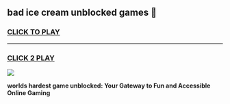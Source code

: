 
## bad ice cream unblocked games 👋
<h3>
<a href="https://premium.freeplayer.one?title=bad_ice_cream_unblocked_games&ref=13F">CLICK TO PLAY</a></h3>
<hr>

<h3>
<a href="https://premium.freeplayer.one?title=bad_ice_cream_unblocked_games&ref=13F">CLICK 2 PLAY</a>
  
</h3>

<a href="https://premium.freeplayer.one?title=bad_ice_cream_unblocked_games&ref=12F/"><img src="https://clearcache.store/games.png"></a>


**worlds hardest game unblocked: Your Gateway to Fun and Accessible Online Gaming**
